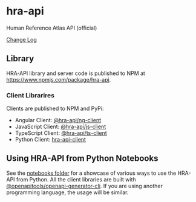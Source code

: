 # hra-api

Human Reference Atlas API (official)

[Change Log](./CHANGELOG.md)

## Library

HRA-API library and server code is published to NPM at <https://www.npmjs.com/package/hra-api>.

### Client Librarires

Clients are published to NPM and PyPi:

- Angular Client: [@hra-api/ng-client](https://www.npmjs.com/package/@hra-api/ng-client)
- JavaScript Client: [@hra-api/js-client](https://www.npmjs.com/package/@hra-api/js-client)
- TypeScript Client: [@hra-api/ts-client](https://www.npmjs.com/package/@hra-api/ts-client)
- Python Client: [hra-api-client](https://pypi.org/project/hra-api-client/)

## Using HRA-API from Python Notebooks

See the [notebooks folder](https://github.com/x-atlas-consortia/hra-api/tree/main/notebooks) for a showcase of various ways to use the HRA-API from Python. All the client libraries are built with [@openapitools/openapi-generator-cli](https://www.npmjs.com/package/@openapitools/openapi-generator-cli). If you are using another programming language, the usage will be similar.

